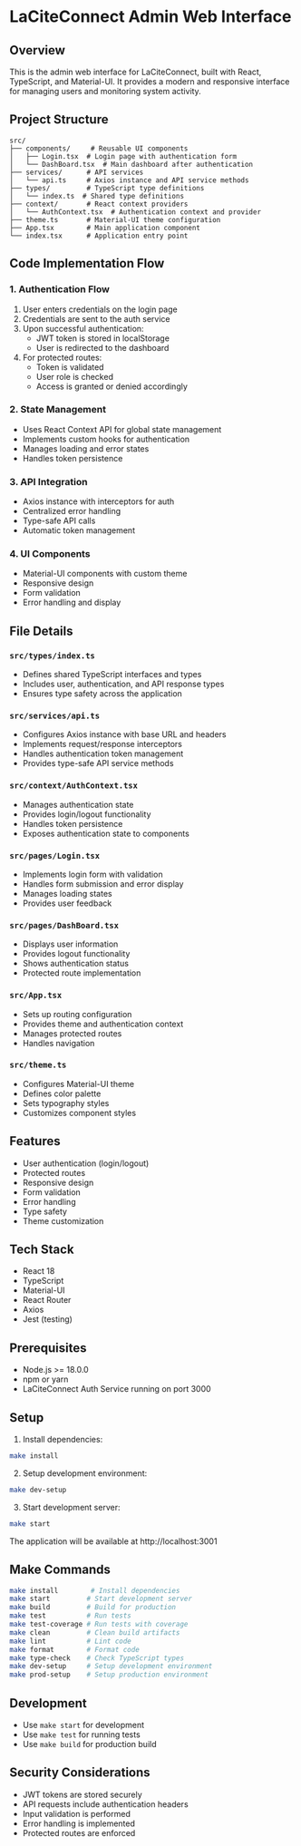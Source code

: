 # LaCiteConnect Admin Web Interface

## Overview
This is the admin web interface for LaCiteConnect, built with React, TypeScript, and Material-UI. It provides a modern and responsive interface for managing users and monitoring system activity.

## Project Structure
```
src/
├── components/     # Reusable UI components
│   ├── Login.tsx  # Login page with authentication form
│   └── DashBoard.tsx  # Main dashboard after authentication
├── services/      # API services
│   └── api.ts     # Axios instance and API service methods
├── types/         # TypeScript type definitions
│   └── index.ts  # Shared type definitions
├── context/       # React context providers
│   └── AuthContext.tsx  # Authentication context and provider
├── theme.ts       # Material-UI theme configuration
├── App.tsx        # Main application component
└── index.tsx      # Application entry point
```

## Code Implementation Flow

### 1. Authentication Flow
1. User enters credentials on the login page
2. Credentials are sent to the auth service
3. Upon successful authentication:
   - JWT token is stored in localStorage
   - User is redirected to the dashboard
4. For protected routes:
   - Token is validated
   - User role is checked
   - Access is granted or denied accordingly

### 2. State Management
- Uses React Context API for global state management
- Implements custom hooks for authentication
- Manages loading and error states
- Handles token persistence

### 3. API Integration
- Axios instance with interceptors for auth
- Centralized error handling
- Type-safe API calls
- Automatic token management

### 4. UI Components
- Material-UI components with custom theme
- Responsive design
- Form validation
- Error handling and display

## File Details

### `src/types/index.ts`
- Defines shared TypeScript interfaces and types
- Includes user, authentication, and API response types
- Ensures type safety across the application

### `src/services/api.ts`
- Configures Axios instance with base URL and headers
- Implements request/response interceptors
- Handles authentication token management
- Provides type-safe API service methods

### `src/context/AuthContext.tsx`
- Manages authentication state
- Provides login/logout functionality
- Handles token persistence
- Exposes authentication state to components

### `src/pages/Login.tsx`
- Implements login form with validation
- Handles form submission and error display
- Manages loading states
- Provides user feedback

### `src/pages/DashBoard.tsx`
- Displays user information
- Provides logout functionality
- Shows authentication status
- Protected route implementation

### `src/App.tsx`
- Sets up routing configuration
- Provides theme and authentication context
- Manages protected routes
- Handles navigation

### `src/theme.ts`
- Configures Material-UI theme
- Defines color palette
- Sets typography styles
- Customizes component styles

## Features
- User authentication (login/logout)
- Protected routes
- Responsive design
- Form validation
- Error handling
- Type safety
- Theme customization

## Tech Stack
- React 18
- TypeScript
- Material-UI
- React Router
- Axios
- Jest (testing)

## Prerequisites
- Node.js >= 18.0.0
- npm or yarn
- LaCiteConnect Auth Service running on port 3000

## Setup
1. Install dependencies:
```bash
make install
```

2. Setup development environment:
```bash
make dev-setup
```

3. Start development server:
```bash
make start
```

The application will be available at http://localhost:3001

## Make Commands
```bash
make install        # Install dependencies
make start         # Start development server
make build         # Build for production
make test          # Run tests
make test-coverage # Run tests with coverage
make clean         # Clean build artifacts
make lint          # Lint code
make format        # Format code
make type-check    # Check TypeScript types
make dev-setup     # Setup development environment
make prod-setup    # Setup production environment
```

## Development
- Use `make start` for development
- Use `make test` for running tests
- Use `make build` for production build

## Security Considerations
- JWT tokens are stored securely
- API requests include authentication headers
- Input validation is performed
- Error handling is implemented
- Protected routes are enforced
